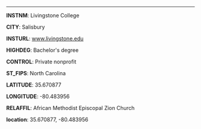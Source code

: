 
---
**INSTNM**: Livingstone College

**CITY**: Salisbury

**INSTURL**: www.livingstone.edu

**HIGHDEG**: Bachelor's degree

**CONTROL**: Private nonprofit

**ST_FIPS**: North Carolina

**LATITUDE**: 35.670877

**LONGITUDE**: -80.483956

**RELAFFIL**: African Methodist Episcopal Zion Church

**location**: 35.670877, -80.483956